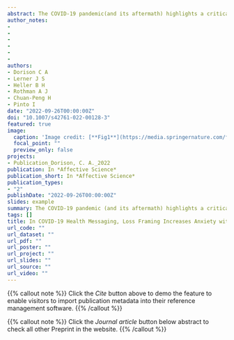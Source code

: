 ```yaml
---
abstract: The COVID-19 pandemic(and its aftermath) highlights a critical need to communicate health information effectively to the global public.Given that subtle differences in information framing can have meaningful effects on behavior,behavioral science research highlights a pressing question:Is it more effective to frame COVID-19 health messages in terms of potential losses (e.g.,“If you do not practice these steps, you can endanger yourself and others”)or potential gains (e.g.,“If you practice these steps, you can protect yourself and others”)? Collecting data in 48 languages from 15,929 participants in 84 countries, we experimentally tested the effects of message framing on COVID-19-related judgments, intentions, and feelings.Loss-(vs. gain-) framed messages increased self-reported anxiety among participants cross-nationally with little-to-no impact on policy attitudes, behavioral intentions, or information seeking relevant to pandemic risks.These results were consistent across 84 countries, three variations of the message framing wording, and 560 data processing and analytic choices.Thus, results provide an empirical answer to a global communication question and highlight the emotional toll of loss-framed messages.Critically, this work demonstrates the importance of considering unintended affective consequences when evaluating nudge-style interventions.
author_notes:
- 
- 
- 
- 
- 
- 
authors:
- Dorison C A
- Lerner J S
- Heller B H
- Rothman A J
- Chuan-Peng H
- Pinto I
date: "2022-09-26T00:00:00Z"
doi: "10.1007/s42761-022-00128-3"
featured: true
image:
  caption: 'Image credit: [**Fig1**](https://media.springernature.com/full/springer-static/image/art%3A10.1007%2Fs42761-022-00128-3/MediaObjects/42761_2022_128_Fig1_HTML.png?as=webp)'
  focal_point: ""
  preview_only: false
projects:
- Publication_Dorison, C. A._2022
publication: In *Affective Science*
publication_short: In *Affective Science*
publication_types: 
- "2"
publishDate: "2022-09-26T00:00:00Z"
slides: example
summary: The COVID-19 pandemic (and its aftermath) highlights a critical need to communicate health information effectively to the global public. 
tags: []
title: In COVID-19 Health Messaging, Loss Framing Increases Anxiety with Little-to-No Concomitant Benefits:Experimental Evidence from 84 Countries
url_code: ""
url_dataset: ""
url_pdf: ""
url_poster: ""
url_project: ""
url_slides: ""
url_source: ""
url_video: ""
---
```


{{% callout note %}}
Click the _Cite_ button above to demo the feature to enable visitors to import publication metadata into their reference management software.
{{% /callout %}}

{{% callout note %}}
Click the _Journal article_ button below abstract to check all other Preprint in the website.
{{% /callout %}}
